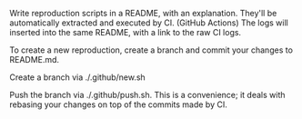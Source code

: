 Write reproduction scripts in a README, with an explanation.  They'll be automatically extracted and executed by CI. (GitHub Actions)
The logs will inserted into the same README, with a link to the raw CI logs.

To create a new reproduction, create a branch and commit your changes to README.md.  

Create a branch via ./.github/new.sh

Push the branch via ./.github/push.sh.  This is a convenience; it deals with rebasing your changes on top of the commits
made by CI.
